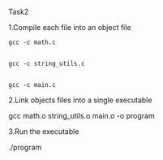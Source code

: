 Task2

1.Compile each file into an object file

    
    gcc -c math.c
    
    
    gcc -c string_utils.c
    
    
    gcc -c main.c



2.Link objects files into a single executable



 
 gcc math.o string_utils.o main.o -o program




3.Run the executable

  
  
  
  ./program
